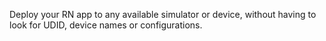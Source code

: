 Deploy your RN app to any available simulator or device, without having to look for UDID, device names or configurations.
